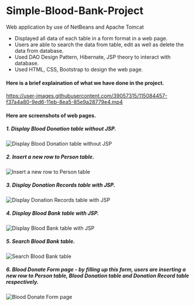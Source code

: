 # Simple-Blood-Bank-Project
Web application by use of NetBeans and Apache Tomcat
- Displayed all data of each table in a form format in a web page.
- Users are able to search the data from table, edit as well as delete the data from database.
- Used DAO Design Pattern, Hibernate, JSP theory to interact with database.    
- Used HTML, CSS, Bootstrap to design the web page.



#### Here is a brief explaination of what we have done in the project.

https://user-images.githubusercontent.com/39057315/115084457-f37a4a80-9ed6-11eb-8ea5-85e9a28779e4.mp4

#### Here are screenshots of web pages.

##### 1. Display Blood Donation table without JSP.
![Display Blood Donation table without JSP](screenshots/blood_donation_table_normal.png)

##### 2. Insert a new row to Person table.
![Insert a new row to Person table](screenshots/create_person_normal.png)

##### 3. Display Donation Records table with JSP.
![Display Donation Records table with JSP](screenshots/donation_records_table_jsp.png)

##### 4. Display Blood Bank table with JSP.
![Display Blood Bank table with JSP](screenshots/blood_bank_table_jsp.png)

##### 5. Search Blood Bank table.
![Search Blood Bank table](screenshots/search_blood_bank_table_jsp.png)

##### 6. Blood Donate Form page - by filling up this form, users are inserting a new row to Person table, Blood Donation table and Donation Record table respectively.
![Blood Donate Form page](screenshots/blood_donate_form_page.png)
